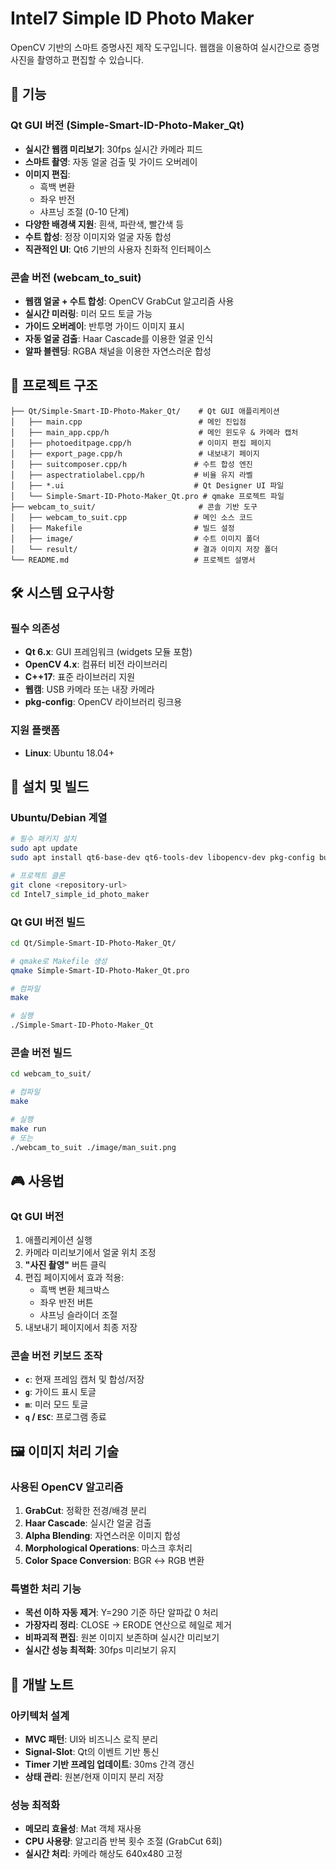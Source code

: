 # Intel7 Simple ID Photo Maker

OpenCV 기반의 스마트 증명사진 제작 도구입니다. 웹캠을 이용하여 실시간으로 증명사진을 촬영하고 편집할 수 있습니다.

## 🚀 기능

### Qt GUI 버전 (Simple-Smart-ID-Photo-Maker_Qt)
- **실시간 웹캠 미리보기**: 30fps 실시간 카메라 피드
- **스마트 촬영**: 자동 얼굴 검출 및 가이드 오버레이
- **이미지 편집**:
  - 흑백 변환
  - 좌우 반전
  - 샤프닝 조절 (0-10 단계)
- **다양한 배경색 지원**: 흰색, 파란색, 빨간색 등
- **수트 합성**: 정장 이미지와 얼굴 자동 합성
- **직관적인 UI**: Qt6 기반의 사용자 친화적 인터페이스

### 콘솔 버전 (webcam_to_suit)
- **웹캠 얼굴 + 수트 합성**: OpenCV GrabCut 알고리즘 사용
- **실시간 미러링**: 미러 모드 토글 가능
- **가이드 오버레이**: 반투명 가이드 이미지 표시
- **자동 얼굴 검출**: Haar Cascade를 이용한 얼굴 인식
- **알파 블렌딩**: RGBA 채널을 이용한 자연스러운 합성

## 📁 프로젝트 구조

```
├── Qt/Simple-Smart-ID-Photo-Maker_Qt/    # Qt GUI 애플리케이션
│   ├── main.cpp                          # 메인 진입점
│   ├── main_app.cpp/h                    # 메인 윈도우 & 카메라 캡처
│   ├── photoeditpage.cpp/h               # 이미지 편집 페이지
│   ├── export_page.cpp/h                 # 내보내기 페이지
│   ├── suitcomposer.cpp/h               # 수트 합성 엔진
│   ├── aspectratiolabel.cpp/h           # 비율 유지 라벨
│   ├── *.ui                             # Qt Designer UI 파일
│   └── Simple-Smart-ID-Photo-Maker_Qt.pro # qmake 프로젝트 파일
├── webcam_to_suit/                       # 콘솔 기반 도구
│   ├── webcam_to_suit.cpp               # 메인 소스 코드
│   ├── Makefile                         # 빌드 설정
│   ├── image/                           # 수트 이미지 폴더
│   └── result/                          # 결과 이미지 저장 폴더
└── README.md                            # 프로젝트 설명서
```

## 🛠️ 시스템 요구사항

### 필수 의존성
- **Qt 6.x**: GUI 프레임워크 (widgets 모듈 포함)
- **OpenCV 4.x**: 컴퓨터 비전 라이브러리
- **C++17**: 표준 라이브러리 지원
- **웹캠**: USB 카메라 또는 내장 카메라
- **pkg-config**: OpenCV 라이브러리 링크용

### 지원 플랫폼
- **Linux**: Ubuntu 18.04+

## 🔧 설치 및 빌드

### Ubuntu/Debian 계열

```bash
# 필수 패키지 설치
sudo apt update
sudo apt install qt6-base-dev qt6-tools-dev libopencv-dev pkg-config build-essential

# 프로젝트 클론
git clone <repository-url>
cd Intel7_simple_id_photo_maker
```

### Qt GUI 버전 빌드

```bash
cd Qt/Simple-Smart-ID-Photo-Maker_Qt/

# qmake로 Makefile 생성
qmake Simple-Smart-ID-Photo-Maker_Qt.pro

# 컴파일
make

# 실행
./Simple-Smart-ID-Photo-Maker_Qt
```

### 콘솔 버전 빌드

```bash
cd webcam_to_suit/

# 컴파일
make

# 실행
make run
# 또는
./webcam_to_suit ./image/man_suit.png
```

## 🎮 사용법

### Qt GUI 버전
1. 애플리케이션 실행
2. 카메라 미리보기에서 얼굴 위치 조정
3. **"사진 촬영"** 버튼 클릭
4. 편집 페이지에서 효과 적용:
   - 흑백 변환 체크박스
   - 좌우 반전 버튼
   - 샤프닝 슬라이더 조절
5. 내보내기 페이지에서 최종 저장

### 콘솔 버전 키보드 조작
- **`c`**: 현재 프레임 캡처 및 합성/저장
- **`g`**: 가이드 표시 토글
- **`m`**: 미러 모드 토글
- **`q` / `ESC`**: 프로그램 종료

## 🖼️ 이미지 처리 기술

### 사용된 OpenCV 알고리즘
1. **GrabCut**: 정확한 전경/배경 분리
2. **Haar Cascade**: 실시간 얼굴 검출
3. **Alpha Blending**: 자연스러운 이미지 합성
4. **Morphological Operations**: 마스크 후처리
5. **Color Space Conversion**: BGR ↔ RGB 변환

### 특별한 처리 기능
- **목선 이하 자동 제거**: Y=290 기준 하단 알파값 0 처리
- **가장자리 정리**: CLOSE → ERODE 연산으로 헤일로 제거
- **비파괴적 편집**: 원본 이미지 보존하며 실시간 미리보기
- **실시간 성능 최적화**: 30fps 미리보기 유지

## 📝 개발 노트

### 아키텍처 설계
- **MVC 패턴**: UI와 비즈니스 로직 분리
- **Signal-Slot**: Qt의 이벤트 기반 통신
- **Timer 기반 프레임 업데이트**: 30ms 간격 갱신
- **상태 관리**: 원본/현재 이미지 분리 저장

### 성능 최적화
- **메모리 효율성**: Mat 객체 재사용
- **CPU 사용량**: 알고리즘 반복 횟수 조절 (GrabCut 6회)
- **실시간 처리**: 카메라 해상도 640x480 고정

